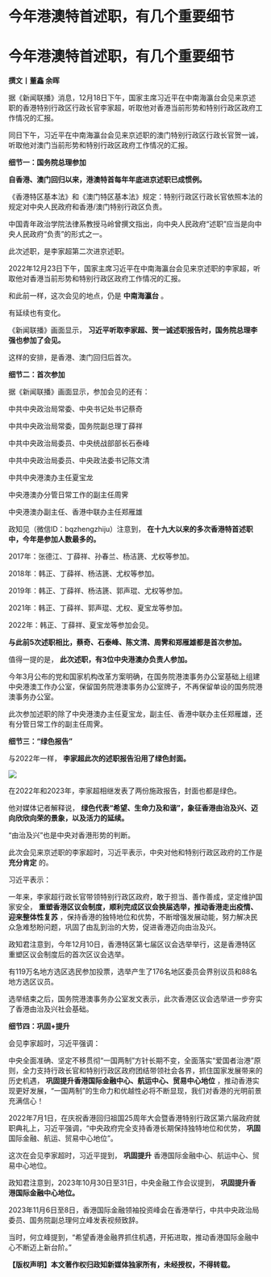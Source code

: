 # 今年港澳特首述职，有几个重要细节

# 今年港澳特首述职，有几个重要细节

**撰文丨董鑫 余晖**

据《新闻联播》消息，12月18日下午，国家主席习近平在中南海瀛台会见来京述职的香港特别行政区行政长官李家超，听取他对香港当前形势和特别行政区政府工作情况的汇报。

同日下午，习近平在中南海瀛台会见来京述职的澳门特别行政区行政长官贺一诚，听取他对澳门当前形势和特别行政区政府工作情况的汇报。

**细节一：国务院总理参加**

**自香港、澳门回归以来，港澳特首每年年底进京述职已成惯例。**

《香港特区基本法》和《澳门特区基本法》规定：特别行政区行政长官依照本法的规定对中央人民政府和香港/澳门特别行政区负责。

中国青年政治学院法律系教授马岭曾撰文指出，向中央人民政府“述职”应当是向中央人民政府“负责”的形式之一。

此次述职，是李家超第二次进京述职。

2022年12月23日下午，国家主席习近平在中南海瀛台会见来京述职的李家超，听取他对香港当前形势和特别行政区政府工作情况的汇报。

和此前一样，这次会见的地点，仍是 **中南海瀛台** 。

有延续也有变化。

《新闻联播》画面显示， **习近平听取李家超、贺一诚述职报告时，国务院总理李强也参加了会见。**

这样的安排，是香港、澳门回归后首次。

**细节二：首次参加**

据《新闻联播》画面显示，参加会见的还有：

中共中央政治局常委、中央书记处书记蔡奇

中共中央政治局常委，国务院副总理丁薛祥

中共中央政治局委员、中央统战部部长石泰峰

中共中央政治局委员、中央政法委书记陈文清

中共中央港澳办主任夏宝龙

中央港澳办分管日常工作的副主任周霁

中央港澳办副主任、香港中联办主任郑雁雄

政知见（微信ID：bqzhengzhiju）注意到， **在十九大以来的多次香港特首述职中，今年是参加人数最多的。**

2017年：张德江、丁薛祥、孙春兰、杨洁篪、尤权等参加。

2018年：韩正、丁薛祥、杨洁篪、尤权等参加。

2019年：韩正、丁薛祥、杨洁篪、郭声琨、尤权等参加。

2021年：韩正、丁薛祥、郭声琨、尤权、夏宝龙等参加。

2022年：韩正、丁薛祥、夏宝龙等参加会见。

**与此前5次述职相比，蔡奇、石泰峰、陈文清、周霁和郑雁雄都是首次参加。**

值得一提的是， **此次述职，有3位中央港澳办负责人参加。**

今年3月公布的党和国家机构改革方案明确，在国务院港澳事务办公室基础上组建中央港澳工作办公室，保留国务院港澳事务办公室牌子，不再保留单设的国务院港澳事务办公室。

此次参加述职的除了中央港澳办主任夏宝龙，副主任、香港中联办主任郑雁雄，还有分管日常工作的副主任周霁。

**细节三：“绿色报告”**

与2022年一样， **李家超此次的述职报告沿用了绿色封面。**

![](https://inews.gtimg.com/news_bt/OnNE1SyfTDQAcL8WMQxJk7O1LUvWa5TqLACoHOWRundYsAA/1000)

在2022年和2023年，李家超相继发表了两份施政报告，封面也都是绿色。

他对媒体记者解释说， **绿色代表“希望、生命力及和谐”，象征香港由治及兴、迈向欣欣向荣的景象，以及活力的延续。**

“由治及兴”也是中央对香港形势的判断。

此次会见来京述职的李家超时，习近平表示，中央对他和特别行政区政府的工作是 **充分肯定** 的。

习近平表示：

一年来，李家超行政长官带领特别行政区政府，敢于担当、善作善成，坚定维护国家安全，
**重塑香港区议会制度，顺利完成区议会换届选举，推动香港走出疫情、迎来整体性复苏**
，保持香港的独特地位和优势，不断增强发展动能，努力解决民众急难愁盼问题，巩固了由乱到治的大势，促进香港迈向由治及兴。

政知君注意到，今年12月10日，香港特区第七届区议会选举举行，这是香港特区重塑区议会制度后的首次区议会选举。

有119万名地方选区选民参加投票，选举产生了176名地区委员会界别议员和88名地方选区议员。

选举结束之后，国务院港澳事务办公室发文表示，此次香港区议会选举进一步夯实了香港由治及兴社会基础。

**细节四：巩固+提升**

会见李家超时，习近平强调：

中央全面准确、坚定不移贯彻“一国两制”方针长期不变，全面落实“爱国者治港”原则，全力支持行政长官和特别行政区政府团结带领社会各界，抓住国家发展带来的历史机遇，
**巩固提升香港国际金融中心、航运中心、贸易中心地位** ，推动香港实现更好发展，“一国两制”的生命力和优越性必将不断显现，我们对香港的光明前景充满信心！

2022年7月1日，在庆祝香港回归祖国25周年大会暨香港特别行政区第六届政府就职典礼上，习近平强调，“中央政府完全支持香港长期保持独特地位和优势，
**巩固** 国际金融、航运、贸易中心地位”。

这次在会见李家超时，习近平提到， **巩固提升** 香港国际金融中心、航运中心、贸易中心地位。

政知君注意到，2023年10月30日至31日，中央金融工作会议提到， **巩固提升香港国际金融中心地位。**

2023年11月6日至8日，香港国际金融领袖投资峰会在香港举行，中共中央政治局委员、国务院副总理何立峰发表视频致辞。

当时，何立峰提到，“希望香港金融界抓住机遇，开拓进取，推动香港国际金融中心不断迈上新台阶。”

**【版权声明】本文著作权归政知新媒体独家所有，未经授权，不得转载。**

